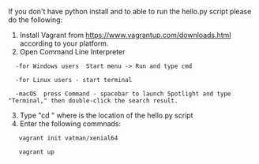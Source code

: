 If you don't have python install and to able to run the hello.py script please do the following:

1. Install Vagrant from https://www.vagrantup.com/downloads.html according to your platform.
2. Open Command Line Interpreter 
```
  -for Windows users  Start menu -> Run and type cmd 
  
  -for Linux users - start terminal
  
  -macOS  press Command - spacebar to launch Spotlight and type "Terminal," then double-click the search result.
```  
  3. Type "cd <path>" where <path> is the location of the hello.py script
  4. Enter the following commnads:
  
  
 ```
    vagrant init vatman/xenial64
    
    vagrant up
    
```

